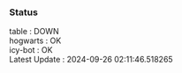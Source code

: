 ### Status


table : DOWN  
hogwarts : OK  
icy-bot : OK  
Latest Update : 2024-09-26 02:11:46.518265

